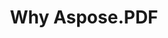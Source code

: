 ---
title: Why Aspose.PDF
linktitle: Why Aspose.PDF
type: docs
weight: 10
url: /java/why-aspose-pdf/
description: En la siguiente sección se explica por qué los usuarios eligen Aspose.PDF para Java para trabajar con documentos.
lastmod: "2024-03-05"
sitemap:
    changefreq: "weekly"
    priority: 0.7
---